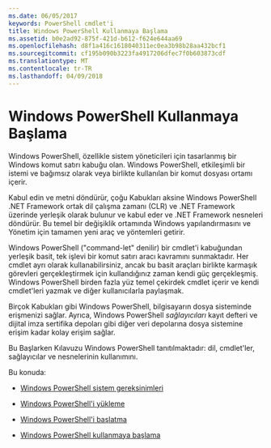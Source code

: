 ```yaml
---
ms.date: 06/05/2017
keywords: PowerShell cmdlet'i
title: Windows PowerShell Kullanmaya Başlama
ms.assetid: b0e2ad92-875f-421d-b612-f624e644aa69
ms.openlocfilehash: d8f1a416c1618040311ec0ea3b98b28aa432bcf1
ms.sourcegitcommit: cf195b090b3223fa4917206dfec7f0b603873cdf
ms.translationtype: MT
ms.contentlocale: tr-TR
ms.lasthandoff: 04/09/2018
---
```

# <a name="getting-started-with-windows-powershell"></a>Windows PowerShell Kullanmaya Başlama
Windows PowerShell, özellikle sistem yöneticileri için tasarlanmış bir Windows komut satırı kabuğu olan. Windows PowerShell, etkileşimli bir istemi ve bağımsız olarak veya birlikte kullanılan bir komut dosyası ortamı içerir.

Kabul edin ve metni döndürür, çoğu Kabukları aksine Windows PowerShell .NET Framework ortak dil çalışma zamanı (CLR) ve .NET Framework üzerinde yerleşik olarak bulunur ve kabul eder ve .NET Framework nesneleri döndürür. Bu temel bir değişiklik ortamında Windows yapılandırmasını ve Yönetim için tamamen yeni araç ve yöntemleri getirir.

Windows PowerShell ("command-let" denilir) bir cmdlet'i kabuğundan yerleşik basit, tek işlevi bir komut satırı aracı kavramını sunmaktadır. Her cmdlet ayrı olarak kullanabilirsiniz, ancak bu basit araçları birlikte karmaşık görevleri gerçekleştirmek için kullandığınız zaman kendi güç gerçekleşmiş. Windows PowerShell birden fazla yüz temel çekirdek cmdlet içerir ve kendi cmdlet'leri yazmak ve diğer kullanıcılarla paylaşmak.

Birçok Kabukları gibi Windows PowerShell, bilgisayarın dosya sisteminde erişmenizi sağlar. Ayrıca, Windows PowerShell *sağlayıcıları* kayıt defteri ve dijital imza sertifika depoları gibi diğer veri depolarına dosya sistemine erişim kadar kolay erişim sağlar.

Bu Başlarken Kılavuzu Windows PowerShell tanıtılmaktadır: dil, cmdlet'ler, sağlayıcılar ve nesnelerinin kullanımını.

Bu konuda:

- [Windows PowerShell sistem gereksinimleri](../setup/Windows-PowerShell-System-Requirements.md)

- [Windows PowerShell'i yükleme](../setup/Installing-Windows-PowerShell.md)

- [Windows PowerShell'i başlatma](../setup/Starting-Windows-PowerShell.md)

- [Windows PowerShell kullanmaya başlama](Getting-Ready-to-Use-Windows-PowerShell.md)